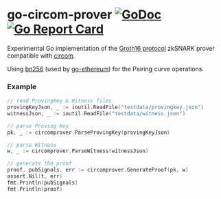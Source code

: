 # go-circom-prover [![GoDoc](https://godoc.org/github.com/iden3/go-circom-prover?status.svg)](https://godoc.org/github.com/iden3/go-circom-prover) [![Go Report Card](https://goreportcard.com/badge/github.com/iden3/go-circom-prover)](https://goreportcard.com/report/github.com/iden3/go-circom-prover)

Experimental Go implementation of the [Groth16 protocol](https://eprint.iacr.org/2016/260.pdf) zkSNARK prover compatible with [circom](https://github.com/iden3/circom).


Using [bn256](https://github.com/ethereum/go-ethereum/tree/master/crypto/bn256/cloudflare) (used by [go-ethereum](https://github.com/ethereum/go-ethereum)) for the Pairing curve operations.

### Example

```go
// read ProvingKey & Witness files
provingKeyJson, _ := ioutil.ReadFile("testdata/provingkey.json")
witnessJson, _ := ioutil.ReadFile("testdata/witness.json")

// parse Proving Key
pk, _ := circomprover.ParseProvingKey(provingKeyJson)

// parse Witness
w, _ := circomprover.ParseWitness(witnessJson)

// generate the proof
proof, pubSignals, err := circomprover.GenerateProof(pk, w)
assert.Nil(t, err)
fmt.Println(pubSignals)
fmt.Println(proof)
```
